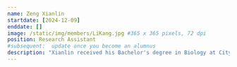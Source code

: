 ```yaml
---
name: Zeng Xianlin
startdate: [2024-12-09]
enddate: []
image: /static/img/members/LiKang.jpg #365 x 365 pixels, 72 dpi
position: Research Assistant
#subsequent:  update once you become an alumnus
description: "Xianlin received his Bachelor's degree in Biology at City University of Hong Kong and Master's in Bioinformatics at Johns Hopkins University. In Prof. Zhang's lab, Xianlin will maintain the animal model of depression and explore disease epigenomics in the process of depression intergenerational inheritance leveraging bioinformatics tools."
---
```


